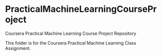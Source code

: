PracticalMachineLearningCourseProject
=====================================

Coursera Practical Machine Learning Course Project Repository

This folder is for the Coursera Practical Machine Learning Class Assignment.
